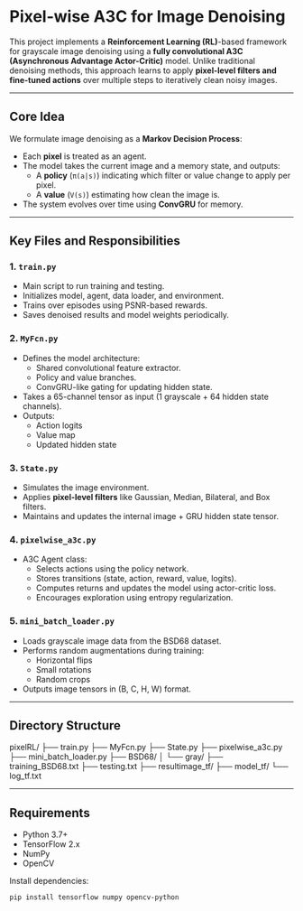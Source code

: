 # Pixel-wise A3C for Image Denoising

This project implements a **Reinforcement Learning (RL)**-based framework for grayscale image denoising using a **fully convolutional A3C (Asynchronous Advantage Actor-Critic)** model. Unlike traditional denoising methods, this approach learns to apply **pixel-level filters and fine-tuned actions** over multiple steps to iteratively clean noisy images.

---

## Core Idea

We formulate image denoising as a **Markov Decision Process**:
- Each **pixel** is treated as an agent.
- The model takes the current image and a memory state, and outputs:
  - A **policy** (`π(a|s)`) indicating which filter or value change to apply per pixel.
  - A **value** (`V(s)`) estimating how clean the image is.
- The system evolves over time using **ConvGRU** for memory.

---

## Key Files and Responsibilities

### 1. `train.py`
- Main script to run training and testing.
- Initializes model, agent, data loader, and environment.
- Trains over episodes using PSNR-based rewards.
- Saves denoised results and model weights periodically.

### 2. `MyFcn.py`
- Defines the model architecture:
  - Shared convolutional feature extractor.
  - Policy and value branches.
  - ConvGRU-like gating for updating hidden state.
- Takes a 65-channel tensor as input (1 grayscale + 64 hidden state channels).
- Outputs:
  - Action logits
  - Value map
  - Updated hidden state

### 3. `State.py`
- Simulates the image environment.
- Applies **pixel-level filters** like Gaussian, Median, Bilateral, and Box filters.
- Maintains and updates the internal image + GRU hidden state tensor.

### 4. `pixelwise_a3c.py`
- A3C Agent class:
  - Selects actions using the policy network.
  - Stores transitions (state, action, reward, value, logits).
  - Computes returns and updates the model using actor-critic loss.
  - Encourages exploration using entropy regularization.

### 5. `mini_batch_loader.py`
- Loads grayscale image data from the BSD68 dataset.
- Performs random augmentations during training:
  - Horizontal flips
  - Small rotations
  - Random crops
- Outputs image tensors in (B, C, H, W) format.

---

## Directory Structure

pixelRL/
├── train.py
├── MyFcn.py
├── State.py
├── pixelwise_a3c.py
├── mini_batch_loader.py
├── BSD68/
│ └── gray/
├── training_BSD68.txt
├── testing.txt
├── resultimage_tf/
├── model_tf/
└── log_tf.txt


---

## Requirements

- Python 3.7+
- TensorFlow 2.x
- NumPy
- OpenCV

Install dependencies:

```bash
pip install tensorflow numpy opencv-python
